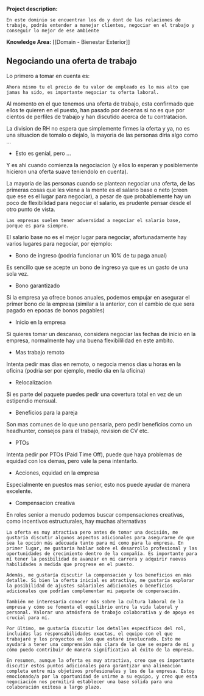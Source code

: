 
**Project description:**

```
En este dominio se encuentran los do y dont de las relaciones de trabajo, podrás entender a manejar clientes, negociar en el trabajo y conseguir lo mejor de ese ambiente 
```

**Knowledge Area:** [[Domain -  Bienestar Exterior]]

## Negociando una oferta de trabajo 

Lo primero a tomar en cuenta es:

```
Ahora mismo tu el precio de tu valor de empleado es lo mas alto que jamas ha sido, es importante negociar tu oferta laboral.
```

Al momento en el que tenemos una oferta de trabajo, esta confirmado que ellos te quieren en el puesto, han pasado por decenas si no es que por cientos de perfiles de trabajo y han discutido acerca de tu contratacion.

La division de RH no espera que simplemente firmes la oferta y ya, no es una situacion de tomalo o dejalo, la mayoria de las personas diria algo como ...

- Esto es genial, pero ...

Y es ahi cuando comienza la negociacion (y ellos lo esperan y posiblemente hicieron una oferta suave teniendolo en cuenta).

La mayoria de las personas cuando se plantean negociar una oferta, de las primeras cosas que les viene a la mente es el salario base o neto (creen que ese es el lugar para negociar), a pesar de que probablemente hay un poco de flexibilidad para negociar el salario, es prudente pensar desde el otro punto de vista.

```
Las empresas suelen tener adversidad a negociar el salario base, porque es para siempre.
```

El salario base no es el mejor lugar para negociar, afortunadamente hay varios lugares para negociar, por ejemplo:

- Bono de ingreso (podria funcionar un 10% de tu paga anual)

Es sencillo que se acepte un bono de ingreso ya que es un gasto de una sola vez.

- Bono garantizado

Si la empresa ya ofrece bonos anuales, podemos empujar en asegurar el primer bono de la empresa (similar a la anterior, con el cambio de que sera pagado en epocas de bonos pagables)

- Inicio en la empresa

Si quieres tomar un descanso, considera negociar las fechas de inicio en la empresa, normalmente hay una buena flexibililidad en este ambito.

- Mas trabajo remoto

Intenta pedir mas dias en remoto, o negocia menos dias u horas en la oficina (podria ser por ejemplo, medio dia en la oficina)

- Relocalizacion

Si es parte del paquete puedes pedir una covertura total en vez de un estipendio mensual.

- Beneficios para la pareja

Son mas comunes de lo que uno pensaria, pero pedir beneficios como un headhunter, consejos para el trabajo, revision de CV etc.

- PTOs

Intenta pedir por PTOs (Paid Time Off), puede que haya problemas de equidad con los demas, pero vale la pena intentarlo.

- Acciones, equidad en la empresa

Especialmente en puestos mas senior, esto nos puede ayudar de manera excelente.

- Compensacion creativa

En roles senior a menudo podemos buscar compensaciones creativas, como incentivos estructurales, hay muchas alternativas



```
La oferta es muy atractiva pero antes de tomar una decisión, me gustaría discutir algunos aspectos adicionales para asegurarme de que sea la opción más adecuada tanto para mí como para la empresa. En primer lugar, me gustaría hablar sobre el desarrollo profesional y las oportunidades de crecimiento dentro de la compañía. Es importante para mí tener la posibilidad de avanzar en mi carrera y adquirir nuevas habilidades a medida que progrese en el puesto.

Además, me gustaría discutir la compensación y los beneficios en más detalle. Si bien la oferta inicial es atractiva, me gustaría explorar la posibilidad de ajustes salariales adicionales o beneficios adicionales que podrían complementar mi paquete de compensación.

También me interesaría conocer más sobre la cultura laboral de la empresa y cómo se fomenta el equilibrio entre la vida laboral y personal. Valorar una atmósfera de trabajo colaborativa y de apoyo es crucial para mí.

Por último, me gustaría discutir los detalles específicos del rol, incluidas las responsabilidades exactas, el equipo con el que trabajaré y los proyectos en los que estaré involucrado. Esto me ayudará a tener una comprensión más clara de lo que se espera de mí y cómo puedo contribuir de manera significativa al éxito de la empresa.

En resumen, aunque la oferta es muy atractiva, creo que es importante discutir estos puntos adicionales para garantizar una alineación completa entre mis objetivos profesionales y los de la empresa. Estoy emocionado/a por la oportunidad de unirme a su equipo, y creo que esta negociación nos permitirá establecer una base sólida para una colaboración exitosa a largo plazo.

```